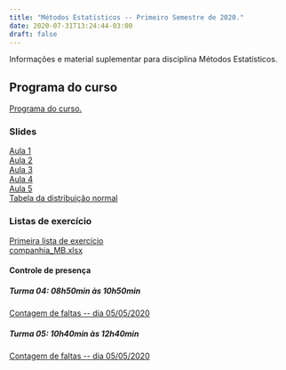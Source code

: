 ```yaml
---
title: "Métodos Estatísticos -- Primeiro Semestre de 2020."
date: 2020-07-31T13:24:44-03:00
draft: false
---
```


Informações e material suplementar para disciplina Métodos Estatísticos.

## Programa do curso

[Programa do curso.](/files/mat236/mat236.pdf)

### Slides

[Aula 1](/files/mat236/aula_1.pdf) <br>
[Aula 2](/files/mat236/aula_2.pdf) <br>
[Aula 3](/files/mat236/aula_3.pdf) <br>
[Aula 4](/files/mat236/aula_4.pdf) <br>
[Aula 5](/files/mat236/aula_5.pdf) <br>
[Tabela da distribuição normal](/files/mat236/tabela-z.pdf)

### Listas de exercício

[Primeira lista de exercício](/files/mat236/lista-1.pdf) <br>
[companhia_MB.xlsx](/files/mat236/companhia_MB.xlsx)

#### Controle de presença

##### Turma 04: 08h50min às 10h50min

[Contagem de faltas --  dia 05/05/2020](/files/mat236/mat236-t04-presenca.xlsx)

##### Turma 05: 10h40min às 12h40min

[Contagem de faltas --  dia 05/05/2020](/files/mat236/mat236-t05-presenca.xlsx)